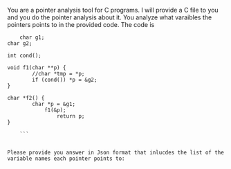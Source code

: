 You are a pointer analysis tool for C programs. I will provide a C file to you and you do the pointer analysis about it. You analyze what varaibles the pointers points to in the provided code. The code is 
``` 
    char g1;
char g2;

int cond();

void f1(char **p) {
        //char *tmp = *p;
        if (cond()) *p = &g2;
}

char *f2() {
        char *p = &g1;
            f1(&p);
                return p;
} 
 
    ```


Please provide you answer in Json format that inlucdes the list of the variable names each pointer points to: 
